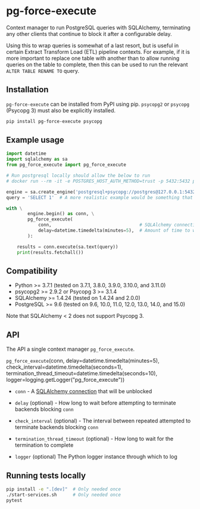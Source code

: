 # pg-force-execute

Context manager to run PostgreSQL queries with SQLAlchemy, terminating any other clients that continue to block it after a configurable delay.

Using this to wrap queries is somewhat of a last resort, but is useful in certain Extract Transform Load (ETL) pipeline contexts. For example, if it is more important to replace one table with another than to allow running queries on the table to complete, then this can be used to run the relevant `ALTER TABLE RENAME TO` query.


## Installation

`pg-force-execute` can be installed from PyPI using pip. `psycopg2` or `psycopg` (Psycopg 3) must also be explicitly installed.

```bash
pip install pg-force-execute psycopg
```


## Example usage

```python
import datetime
import sqlalchemy as sa
from pg_force_execute import pg_force_execute

# Run postgresql locally should allow the below to run
# docker run --rm -it -e POSTGRES_HOST_AUTH_METHOD=trust -p 5432:5432 postgres

engine = sa.create_engine('postgresql+psycopg://postgres@127.0.0.1:5432/')
query = 'SELECT 1'  # A more realistic example would be something that needs an exclusive lock on a table

with \
        engine.begin() as conn, \
        pg_force_execute(
            conn,                                 # SQLAlchemy connection to run the query
            delay=datetime.timedelta(minutes=5),  # Amount of time to wait before cancelling queries
        ):

    results = conn.execute(sa.text(query))
    print(results.fetchall())
```


## Compatibility

- Python >= 3.7.1 (tested on 3.7.1, 3.8.0, 3.9.0, 3.10.0, and 3.11.0)
- psycopg2 >= 2.9.2 or Psycopg 3 >= 3.1.4
- SQLAlchemy >= 1.4.24 (tested on 1.4.24 and 2.0.0)
- PostgreSQL >= 9.6 (tested on 9.6, 10.0, 11.0, 12.0, 13.0, 14.0, and 15.0)

Note that SQLAlchemy < 2 does not support Psycopg 3.


## API

The API a single context manager `pg_force_execute`.

`pg_force_execute`(conn, delay=datetime.timedelta(minutes=5), check_interval=datetime.timedelta(seconds=1), termination_thread_timeout=datetime.timedelta(seconds=10), logger=logging.getLogger("pg_force_execute"))

- `conn` - A [SQLAlchemy connection](https://docs.sqlalchemy.org/en/20/core/connections.html#sqlalchemy.engine.Connection) that will be unblocked

- `delay` (optional) - How long to wait before attempting to terminate backends blocking `conn`

- `check_interval` (optional) - The interval between repeated attempted to terminate backends blocking `conn`

- `termination_thread_timeout` (optional) - How long to wait for the termination to complete

- `logger` (optional) The Python logger instance through which to log


## Running tests locally

```bash
pip install -e ".[dev]"  # Only needed once
./start-services.sh      # Only needed once
pytest
```
